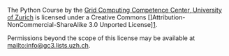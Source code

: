 The Python Course by the [Grid Computing Competence Center, 
University of Zurich][0] is licensed under a Creative Commons
[]Attribution-NonCommercial-ShareAlike 3.0 Unported License][1].

Permissions beyond the scope of this license may be available at
<mailto:info@gc3.lists.uzh.ch>.

[0]: http://www.gc3.uzh.ch/
[1]: http://creativecommons.org/licenses/by-nc-sa/3.0/
